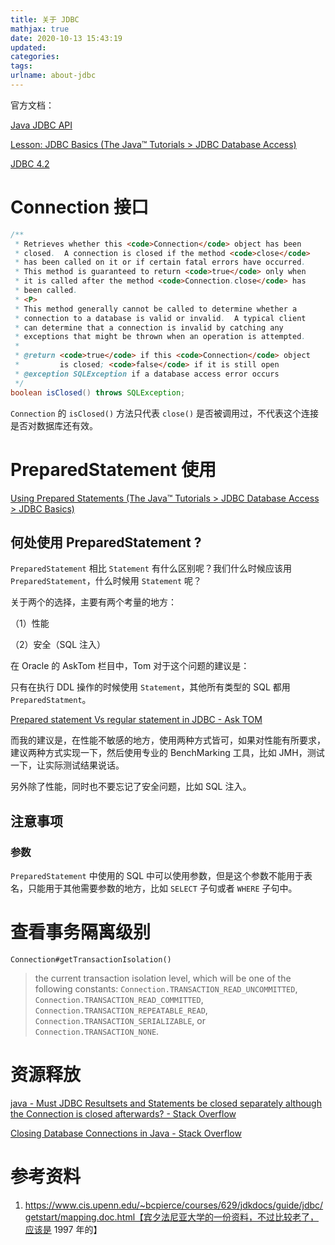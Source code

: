 ```yaml
---
title: 关于 JDBC
mathjax: true
date: 2020-10-13 15:43:19
updated:
categories:
tags:
urlname: about-jdbc
---
```




<!-- more -->



官方文档：

[Java JDBC API](https://docs.oracle.com/javase/8/docs/technotes/guides/jdbc/)

[Lesson: JDBC Basics (The Java™ Tutorials > JDBC Database Access)](https://docs.oracle.com/javase/tutorial/jdbc/basics/index.html)

[JDBC 4.2](https://docs.oracle.com/javase/8/docs/technotes/guides/jdbc/jdbc_42.html)





# Connection 接口



```java
/**
 * Retrieves whether this <code>Connection</code> object has been
 * closed.  A connection is closed if the method <code>close</code>
 * has been called on it or if certain fatal errors have occurred.
 * This method is guaranteed to return <code>true</code> only when
 * it is called after the method <code>Connection.close</code> has
 * been called.
 * <P>
 * This method generally cannot be called to determine whether a
 * connection to a database is valid or invalid.  A typical client
 * can determine that a connection is invalid by catching any
 * exceptions that might be thrown when an operation is attempted.
 *
 * @return <code>true</code> if this <code>Connection</code> object
 *         is closed; <code>false</code> if it is still open
 * @exception SQLException if a database access error occurs
 */
boolean isClosed() throws SQLException;
```

`Connection` 的 `isClosed()` 方法只代表 `close()` 是否被调用过，不代表这个连接是否对数据库还有效。





# PreparedStatement 使用

[Using Prepared Statements (The Java™ Tutorials > JDBC Database Access > JDBC Basics)](https://docs.oracle.com/javase/tutorial/jdbc/basics/prepared.html)





## 何处使用 PreparedStatement ?

`PreparedStatement` 相比 `Statement` 有什么区别呢？我们什么时候应该用 `PreparedStatement`，什么时候用 `Statement` 呢？

关于两个的选择，主要有两个考量的地方：

（1）性能

（2）安全（SQL 注入）





在 Oracle 的 AskTom 栏目中，Tom 对于这个问题的建议是：

只有在执行 DDL 操作的时候使用 `Statement`，其他所有类型的 SQL 都用 `PreparedStatment`。

[Prepared statement Vs regular statement in JDBC - Ask TOM](https://asktom.oracle.com/pls/apex/f?p=100:11:108806548449641::::P11_QUESTION_ID:1993620575194)



而我的建议是，在性能不敏感的地方，使用两种方式皆可，如果对性能有所要求，建议两种方式实现一下，然后使用专业的 BenchMarking 工具，比如 JMH，测试一下，让实际测试结果说话。

另外除了性能，同时也不要忘记了安全问题，比如 SQL 注入。





## 注意事项

### 参数

`PreparedStatement` 中使用的 SQL 中可以使用参数，但是这个参数不能用于表名，只能用于其他需要参数的地方，比如 `SELECT` 子句或者 `WHERE` 子句中。











# 查看事务隔离级别

```
Connection#getTransactionIsolation()
```

> the current transaction isolation level, which will be one of the following constants: `Connection.TRANSACTION_READ_UNCOMMITTED`, `Connection.TRANSACTION_READ_COMMITTED`, `Connection.TRANSACTION_REPEATABLE_READ`, `Connection.TRANSACTION_SERIALIZABLE`, or `Connection.TRANSACTION_NONE`.





# 资源释放

[java - Must JDBC Resultsets and Statements be closed separately although the Connection is closed afterwards? - Stack Overflow](https://stackoverflow.com/questions/4507440/must-jdbc-resultsets-and-statements-be-closed-separately-although-the-connection)

[Closing Database Connections in Java - Stack Overflow](https://stackoverflow.com/questions/2225221/closing-database-connections-in-java)







# 参考资料

1. https://www.cis.upenn.edu/~bcpierce/courses/629/jdkdocs/guide/jdbc/getstart/mapping.doc.html【宾夕法尼亚大学的一份资料，不过比较老了，应该是 1997 年的】